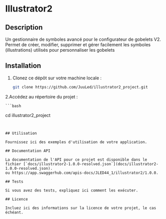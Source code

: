 # Illustrator2

## Description

Un gestionnaire de symboles avancé pour le configurateur de gobelets V2. Permet de créer, modifier, supprimer et gérer facilement les symboles (illustrations) utilisés pour personnaliser les gobelets

## Installation

1. Clonez ce dépôt sur votre machine locale :

	```bash
   git clone https://github.com/JuuLed/illustrator2_project.git
   ```

2.Accédez au répertoire du projet :

	```bash
   cd illustrator2_project
   ```


## Utilisation

Fournissez ici des exemples d'utilisation de votre application.

## Documentation API

La documentation de l'API pour ce projet est disponible dans le fichier [`docs/illustrator2-1.0.0-resolved.json`](docs/illustrator2-1.0.0-resolved.json).
ou https://app.swaggerhub.com/apis-docs/JLED44_1/illustrator2/1.0.0.

## Tests

Si vous avez des tests, expliquez ici comment les exécuter.

## Licence

Incluez ici des informations sur la licence de votre projet, le cas échéant.
